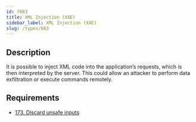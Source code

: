 ```yaml
---
id: f083
title: XML Injection (XXE)
sidebar_label: XML Injection (XXE)
slug: /types/083
---
```


## Description

It is possible to inject XML code into the application’s requests,
which is then interpreted by the server.
This could allow an attacker to perform data exfiltration
or execute commands remotely.

## Requirements

- [173. Discard unsafe inputs](/criteria/source/173)
